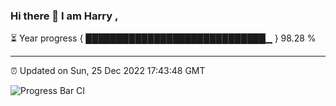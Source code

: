 ### Hi there 👋 I am Harry , 

⏳ Year progress { █████████████████████████████▁ } 98.28 %

---

⏰ Updated on Sun, 25 Dec 2022 17:43:48 GMT

![Progress Bar CI](https://github.com/duykhang68/duykhang68/workflows/Progress%20Bar%20CI/badge.svg)

